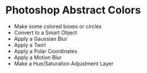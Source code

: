 # Photoshop Abstract Colors

- Make some colored boxes or circles
- Convert to a Smart Object
- Apply a Gaussian Blur
- Apply a Twirl
- Apply a Polar Coordinates
- Apply a Motion Blur
- Make a Hue/Saturation Adjustment Layer